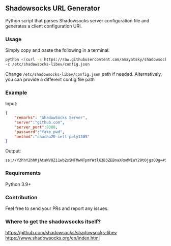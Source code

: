 ## Shadowsocks URL Generator
Python script that parses Shadowsocks server configuration file and generates a client configuration URI.

### Usage
Simply copy and paste the following in a terminal:
```bash
python <(curl -s https://raw.githubusercontent.com/amayatsky/shadowsocks-url-generator/master/ss-genuri.py) \
-c /etc/shadowsocks-libev/config.json
```
Change `/etc/shadowsocks-libev/config.json` path if needed. Alternatively, you can provide a different config file path

### Example
Input:
```json
{
    "remarks": "ShadowSocks Server",
    "server":"github.com",
    "server_port":8388,
    "password":"fake_pwd",
    "method":"chacha20-ietf-poly1305"
}
```
Output:
```
ss://Y2hhY2hhMjAtaWV0Zi1wb2x5MTMwNTpmYWtlX3B3ZEBnaXRodWIuY29tOjgzODg=#ShadowSocks%20Server
```

### Requirements
Python 3.9+

### Contribution
Feel free to send your PRs and report any issues.

### Where to get the shadowsocks itself?
https://github.com/shadowsocks/shadowsocks-libev \
https://www.shadowsocks.org/en/index.html
